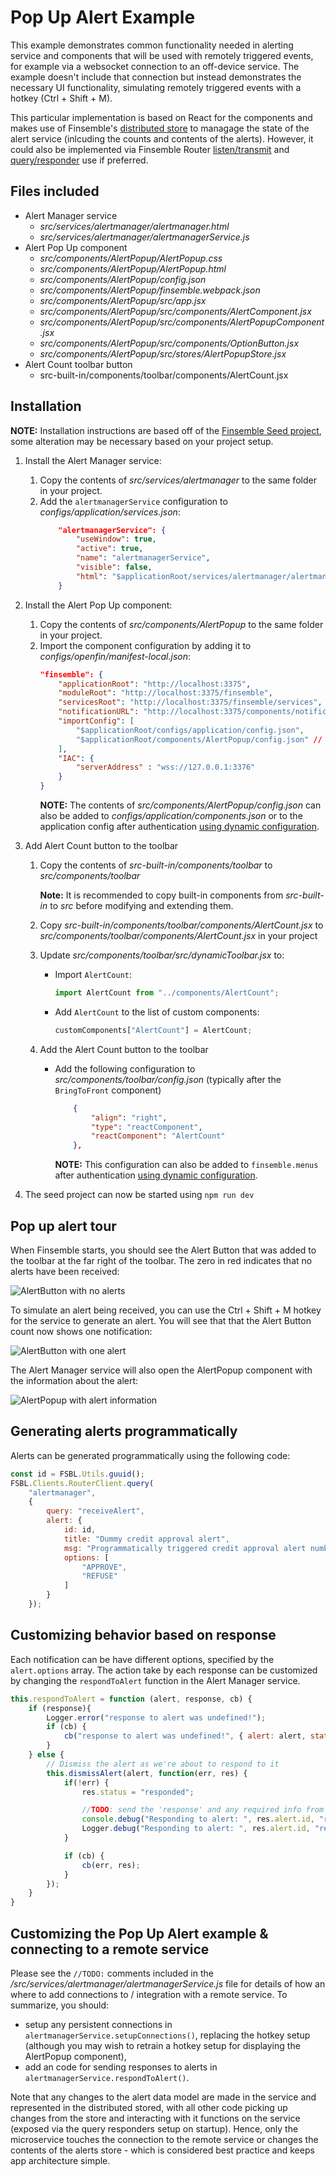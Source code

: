 # Pop Up Alert Example

This example demonstrates common functionality needed in alerting service and components that will be used with remotely triggered events, for example via a websocket connection to an off-device service. The example doesn't include that connection but instead demonstrates the necessary UI functionality, simulating remotely triggered events with a hotkey (Ctrl + Shift + M).

This particular implementation is based on React for the components and makes use of Finsemble's [distributed store](https://documentation.chartiq.com/finsemble/tutorial-DistributedStore.html) to managage the state of the alert service (inlcuding the counts and contents of the alerts). However, it could also be implemented via Finsemble Router [listen/transmit](https://documentation.chartiq.com/finsemble/tutorial-TheRouter.html#first-supported-model-listen-transmit) and [query/responder](https://documentation.chartiq.com/finsemble/tutorial-TheRouter.html#second-supported-model-query-response) use if preferred.

## Files included

- Alert Manager service
    - _src/services/alertmanager/alertmanager.html_
    - _src/services/alertmanager/alertmanagerService.js_
- Alert Pop Up component
    - _src/components/AlertPopup/AlertPopup.css_
    - _src/components/AlertPopup/AlertPopup.html_
    - _src/components/AlertPopup/config.json_
    - _src/components/AlertPopup/finsemble.webpack.json_
    - _src/components/AlertPopup/src/app.jsx_
    - _src/components/AlertPopup/src/components/AlertComponent.jsx_
    - _src/components/AlertPopup/src/components/AlertPopupComponent.jsx_
    - _src/components/AlertPopup/src/components/OptionButton.jsx_
    - _src/components/AlertPopup/src/stores/AlertPopupStore.jsx_
- Alert Count toolbar button
    - src-built-in/components/toolbar/components/AlertCount.jsx

## Installation

**NOTE:** Installation instructions are based off of the [Finsemble Seed project](https://github.com/ChartIQ/finsemble-seed), some alteration may be necessary based on your project setup.

1. Install the Alert Manager service:
    1. Copy the contents of _src/services/alertmanager_ to the same folder in your project.
    2. Add the `alertmanagerService` configuration to _configs/application/services.json_:
        ``` JSON
            "alertmanagerService": {
                "useWindow": true,
                "active": true,
                "name": "alertmanagerService",
                "visible": false,
                "html": "$applicationRoot/services/alertmanager/alertmanager.html"
            }
        ```
2. Install the Alert Pop Up component:
    1. Copy the contents of _src/components/AlertPopup_ to the same folder in your project.
    2. Import the component configuration by adding it to _configs/openfin/manifest-local.json_:
        ``` JSON
        "finsemble": {
            "applicationRoot": "http://localhost:3375",
            "moduleRoot": "http://localhost:3375/finsemble",
            "servicesRoot": "http://localhost:3375/finsemble/services",
            "notificationURL": "http://localhost:3375/components/notification/notification.html",
            "importConfig": [
                "$applicationRoot/configs/application/config.json",
                "$applicationRoot/components/AlertPopup/config.json" // Added config
            ],
            "IAC": {
                "serverAddress" : "wss://127.0.0.1:3376"
            }
        }
        ```
        **NOTE:** The contents of _src/components/AlertPopup/config.json_ can also be added to _configs/application/components.json_ or to the application config after authentication [using dynamic configuration](https://documentation.chartiq.com/finsemble/ConfigClient.html#processAndSet).
3. Add Alert Count button to the toolbar
    1. Copy the contents of _src-built-in/components/toolbar_ to _src/components/toolbar_

        **Note:** It is recommended to copy built-in components from _src-built-in_ to _src_ before modifying and extending them.
    2. Copy _src-built-in/components/toolbar/components/AlertCount.jsx_ to _src/components/toolbar/components/AlertCount.jsx_ in your project
    3. Update _src/components/toolbar/src/dynamicToolbar.jsx_ to:
        - Import `AlertCount`:
            ``` JavaScript
            import AlertCount from "../components/AlertCount";
            ```
        - Add `AlertCount` to the list of custom components:
            ``` JavaScript
            customComponents["AlertCount"] = AlertCount;
            ```
    4. Add the Alert Count button to the toolbar
        - Add the following configuration to _src/components/toolbar/config.json_ (typically after the `BringToFront` component)
            ``` JSON
                {
                    "align": "right",
                    "type": "reactComponent",
                    "reactComponent": "AlertCount"
                },
            ```

            **NOTE:** This configuration can also be added to `finsemble.menus` after authentication [using dynamic configuration](https://documentation.chartiq.com/finsemble/ConfigClient.html#processAndSet).

4. The seed project can now be started using `npm run dev`

## Pop up alert tour
When Finsemble starts, you should see the Alert Button that was added to the toolbar at the far right of the toolbar. The zero in red indicates that no alerts have been received:

![AlertButton with no alerts](img/AlertButton.png)

To simulate an alert being received, you can use the Ctrl + Shift + M hotkey for the service to generate an alert. You will see that that the Alert Button count now shows one notification:

![AlertButton with one alert](img/AlertButton-1-alert.png)

The Alert Manager service will also open the AlertPopup component with the information about the alert:

![AlertPopup with alert information](img/AlertPopup-with-one-alert.png) 

## Generating alerts programmatically
Alerts can be generated programmatically using the following code:
``` JavaScript
const id = FSBL.Utils.guuid();
FSBL.Clients.RouterClient.query(
    "alertmanager",
    {
        query: "receiveAlert",
        alert: {
            id: id,
            title: "Dummy credit approval alert",
            msg: "Programmatically triggered credit approval alert number " + id,
            options: [
                "APPROVE",
                "REFUSE"
            ]
        }
    });
```

## Customizing behavior based on response
Each notification can be have different options, specified by the `alert.options` array. The action take by each response can be customized by changing the `respondToAlert` function in the Alert Manager service. 
``` JavaScript
this.respondToAlert = function (alert, response, cb) {
    if (response){ 
        Logger.error("response to alert was undefined!"); 
        if (cb) { 
            cb("response to alert was undefined!", { alert: alert, status: "error" });
        }
    } else {
        // Dismiss the alert as we're about to respond to it
        this.dismissAlert(alert, function(err, res) {
            if(!err) { 
                res.status = "responded"; 

                //TODO: send the 'response' and any required info from the the 'alert' to the remote service
                console.debug("Responding to alert: ", res.alert.id, "response: ", response);
                Logger.debug("Responding to alert: ", res.alert.id, "response: ", response);
            } 

            if (cb) { 
                cb(err, res);
            }
        });
    }
}
```

## Customizing the Pop Up Alert example & connecting to a remote service ##
Please see the `//TODO:` comments included in the _/src/services/alertmanager/alertmanagerService.js_ file for details of how an where to add connections to / integration with a remote service. To summarize, you should: 
- setup any persistent connections in `alertmanagerService.setupConnections()`, replacing the hotkey setup (although you may wish to retrain a hotkey setup for displaying the AlertPopup component),
- add an code for sending responses to alerts in `alertmanagerService.respondToAlert()`.

Note that any changes to the alert data model are made in the service and represented in the distributed stored, with all other code picking up changes from the store and interacting with it functions on the service (exposed via the query responders setup on startup). Hence, only the microservice touches the connection to the remote service or changes the contents of the alerts store - which is considered best practice and keeps app architecture simple.

